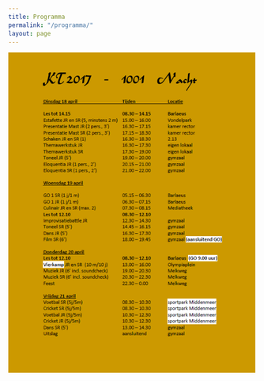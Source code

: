 ```yaml
---
title: Programma
permalink: "/programma/"
layout: page
---
```


<img width="500" src="/_uploads/ktprog.png"/>